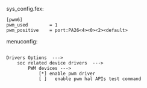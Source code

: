 sys_config.fex:

```shell
[pwm6]
pwm_used        = 1
pwm_positive    = port:PA26<4><0><2><default>
```

menuconfig:
```shell

Drivers Options  --->
    soc related device drivers  --->
        PWM devices --->
            [*] enable pwm driver
            [ ]   enable pwm hal APIs test command

```
